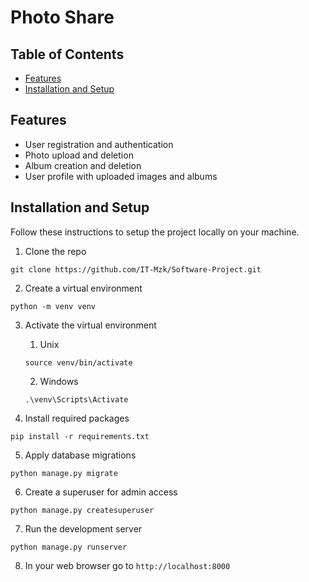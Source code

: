 # Photo Share 

## Table of Contents 
- [Features](#features)
- [Installation and Setup](#installation-and-setup)

## Features
- User registration and authentication
- Photo upload and deletion
- Album creation and deletion
- User profile with uploaded images and albums

## Installation and Setup

Follow these instructions to setup the project locally on your machine.

1. Clone the repo

```shell
git clone https://github.com/IT-Mzk/Software-Project.git
```

2. Create a virtual environment

```shell
python -m venv venv
```

3. Activate the virtual environment

    1. Unix

    ```shell
    source venv/bin/activate
    ```

    2. Windows

    ```shell
    .\venv\Scripts\Activate
    ```

4. Install required packages

```shell
pip install -r requirements.txt
```

5. Apply database migrations

```shell
python manage.py migrate
```
6. Create a superuser for admin access

```shell
python manage.py createsuperuser
```

7. Run the development server

```shell
python manage.py runserver
```

8. In your web browser go to `http://localhost:8000`


